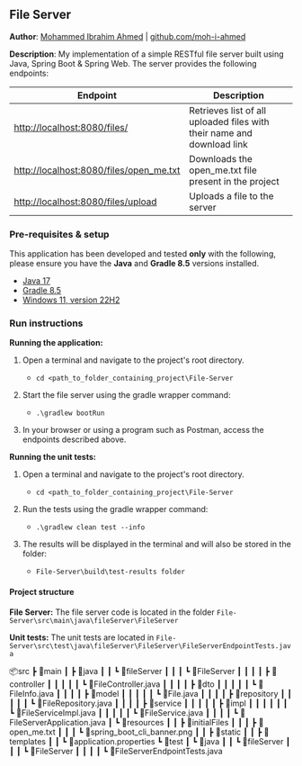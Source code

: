 ## File Server

**Author**: [Mohammed Ibrahim Ahmed](https://www.linkedin.com/in/moh-i-ahmed/) | [github.com/moh-i-ahmed](https://github.com/moh-i-ahmed)

**Description**: My implementation of a simple RESTful file server built using Java, Spring Boot & Spring Web. The server provides the following endpoints:

| Endpoint  | Description |
| ---------------------------------------------------------------------------------- | ---------------------------------------------------------------------- |
| [http://localhost:8080/files/](http://localhost:8080/files/```)                    | Retrieves list of all uploaded files with their name and download link |
| [http://localhost:8080/files/open_me.txt](http://localhost:8080/files/open_me.txt) | Downloads the open_me.txt file present in the project                  |
| [http://localhost:8080/files/upload](http://localhost:8080/files/```)              | Uploads a file to the server                                           |

### Pre-requisites & setup

This application has been developed and tested **only** with the following, please ensure you have the **Java** and **Gradle 8.5** versions installed.

- [Java 17](https://www.oracle.com/java/technologies/javase/jdk17-archive-downloads.html)
- [Gradle 8.5](https://docs.gradle.org/8.5/)
- [Windows 11, version 22H2](https://learn.microsoft.com/en-us/windows/release-health/status-windows-11-22h2)

### Run instructions

**Running the application:**

1. Open a terminal and navigate to the project's root directory.
   - ```cd <path_to_folder_containing_project\File-Server```

2. Start the file server using the gradle wrapper command:
   - ```.\gradlew bootRun```

3. In your browser or using a program such as Postman, access the endpoints described above.

**Running the unit tests:**

1. Open a terminal and navigate to the project's root directory.
   - ```cd <path_to_folder_containing_project\File-Server```

2. Run the tests using the gradle wrapper command:
   - ```.\gradlew clean test --info```

3. The results will be displayed in the terminal and will also be stored in the folder:
   - ```File-Server\build\test-results folder```

#### Project structure

**File Server:** The file server code is located in the folder ```File-Server\src\main\java\fileServer\FileServer```

**Unit tests:** The unit tests are located in ```File-Server\src\test\java\fileServer\FileServer\FileServerEndpointTests.java```

📦src
 ┣ 📂main
 ┃ ┣ 📂java
 ┃ ┃ ┗ 📂fileServer
 ┃ ┃ ┃ ┗ 📂FileServer
 ┃ ┃ ┃ ┃ ┣ 📂controller
 ┃ ┃ ┃ ┃ ┃ ┗ 📜FileController.java
 ┃ ┃ ┃ ┃ ┣ 📂dto
 ┃ ┃ ┃ ┃ ┃ ┗ 📜FileInfo.java
 ┃ ┃ ┃ ┃ ┣ 📂model
 ┃ ┃ ┃ ┃ ┃ ┗ 📜File.java
 ┃ ┃ ┃ ┃ ┣ 📂repository
 ┃ ┃ ┃ ┃ ┃ ┗ 📜FileRepository.java
 ┃ ┃ ┃ ┃ ┣ 📂service
 ┃ ┃ ┃ ┃ ┃ ┣ 📂impl
 ┃ ┃ ┃ ┃ ┃ ┃ ┗ 📜FileServiceImpl.java
 ┃ ┃ ┃ ┃ ┃ ┗ 📜FileService.java
 ┃ ┃ ┃ ┃ ┗ 📜FileServerApplication.java
 ┃ ┗ 📂resources
 ┃ ┃ ┣ 📂initialFiles
 ┃ ┃ ┃ ┣ 📜open_me.txt
 ┃ ┃ ┃ ┗ 📜spring_boot_cli_banner.png
 ┃ ┃ ┣ 📂static
 ┃ ┃ ┣ 📂templates
 ┃ ┃ ┗ 📜application.properties
 ┗ 📂test
 ┃ ┗ 📂java
 ┃ ┃ ┗ 📂fileServer
 ┃ ┃ ┃ ┗ 📂FileServer
 ┃ ┃ ┃ ┃ ┗ 📜FileServerEndpointTests.java
